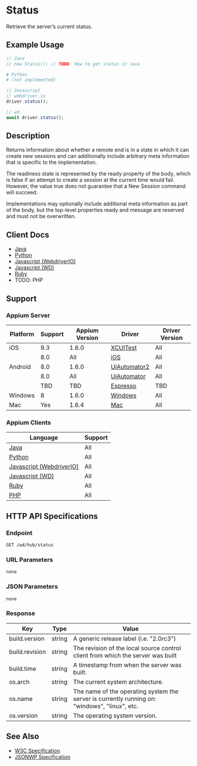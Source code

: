 # Status

Retrieve the server’s current status.

## Example Usage

```java
// Java
// new Status(); // TODO: How to get status in Java
```
```python
# Python 
# (not implemented)
```
```javascript
// Javascript
// webdriver.io
driver.status();

// wd
await driver.status();
```

## Description

Returns information about whether a remote end is in a state in which it can create new sessions and can additionally include arbitrary meta information that is specific to the implementation.

The readiness state is represented by the ready property of the body, which is false if an attempt to create a session at the current time would fail. However, the value true does not guarantee that a New Session command will succeed.

Implementations may optionally include additional meta information as part of the body, but the top-level properties ready and message are reserved and must not be overwritten.

## Client Docs

* [Java](http://seleniumhq.github.io/selenium/docs/api/java/index.html)
* [Python](http://selenium-python.readthedocs.io/api.html#selenium.webdriver.common.utils.is_url_connectable)
* [Javascript (WebdriverIO)](http://webdriver.io/api/protocol/status.html)
* [Javascript (WD)](https://github.com/admc/wd/blob/master/lib/commands.js#L44)
* [Ruby](http://www.rubydoc.info/gems/selenium-webdriver/Selenium/WebDriver/DriverExtensions/HasRemoteStatus#remote_status-instance_method)
* TODO: PHP

## Support

### Appium Server

|Platform|Support|Appium Version|Driver|Driver Version|
|--------|----------------|------|--------------|--------------|
|iOS|9.3| 1.6.0 |[XCUITest](/docs/en/drivers/ios-xcuitest.md)|All|
| |8.0| All |[iOS](/docs/en/drivers/ios-xcuitest.md)| All |
|Android|8.0| 1.6.0 | [UiAutomator2](/docs/en/drivers/android-uiautomator2.md)|All|
| |8.0| All| [UiAutomator](/docs/en/drivers/android-uiautomator.md)|All|
| | TBD | TBD |[Espresso](/docs/en/drivers/android-espresso.md)|TBD
|Windows| 8 | 1.6.0 |[Windows](/docs/en/drivers/windows.md)|All|
|Mac|Yes|1.6.4|[Mac](/docs/en/drivers/mac.md)|All|

### Appium Clients 

|Language|Support|
|--------|-------|
|[Java](https://github.com/appium/java-client/releases/latest)|All|
|[Python](https://github.com/appium/python-client)|All|
|[Javascript (WebdriverIO)](http://webdriver.io/index.html)|All|
|[Javascript (WD)](https://github.com/admc/wd/releases)|All|
|[Ruby](https://github.com/appium/ruby_lib/releases/latest)|All|
|[PHP](https://github.com/appium/php-client/releases/latest)|All|

## HTTP API Specifications

### Endpoint

`GET /wd/hub/status`

### URL Parameters

`none`

### JSON Parameters

`none`

### Response

|Key|Type|Value|
|---|----|----|
|build.version|string|A generic release label (i.e. "2.0rc3")|
|build.revision|string|The revision of the local source control client from which the server was built|
|build.time|string|A timestamp from when the server was built.|
|os.arch|string|The current system architecture.|
|os.name|string|The name of the operating system the server is currently running on: "windows", "linux", etc.|
|os.version|string|The operating system version.|

## See Also

* [W3C Specification](https://www.w3.org/TR/webdriver/#status)
* [JSONWP Specification](https://github.com/SeleniumHQ/selenium/wiki/JsonWireProtocol#status)